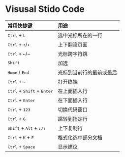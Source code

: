 # Visusal Stido Code

常用快捷键|用途
:-|:-
<kbd>Ctrl</kbd> + <kbd>L</kbd>|选中光标所在的一行
<kbd>Ctrl</kbd> + <kbd>↑</kbd>/<kbd>↓</kbd>|上下翻滚页面
<kbd>Ctrl</kbd> + <kbd>←</kbd>/<kbd>→</kbd>|光标跨字符跳
<kbd>Shift</kbd>|加选
<kbd>Home</kbd> / <kbd>End</kbd>|光标到当前行的最前或最后
<kbd>Ctrl</kbd> + <kbd>~</kbd>|打开终端
<kbd>Ctrl</kbd> + <kbd>Shift</kbd> + <kbd>Enter</kbd>|在上面插入行
<kbd>Ctrl</kbd> + <kbd>Enter</kbd>|在下面插入行
<kbd>Ctrl</kbd> + <kbd>123</kbd>|切换代码窗口
<kbd>Ctrl</kbd> + <kbd>G</kbd>|跳转到指定行
<kbd>Shift</kbd> + <kbd>Alt</kbd> + <kbd>↓/↑</kbd>| 上下复制行
<kbd>Ctrl</kbd> + <kbd>K</kbd> + <kbd>F</kbd> | 格式化选中部分文档
<kbd>Ctrl</kbd> + <kbd>Space</kbd> | 显示建议